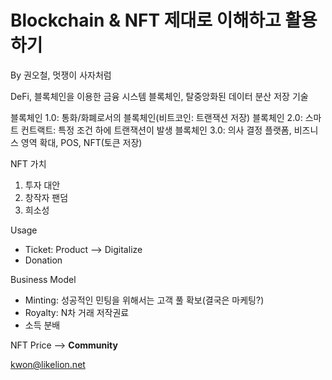 # Blockchain & NFT 제대로 이해하고 활용하기
By 권오철, 멋쟁이 사자처럼

DeFi,  블록체인을 이용한 금융 시스템
블록체인, 탈중앙화된 데이터 분산 저장 기술

블록체인 1.0: 통화/화폐로서의 블록체인(비트코인: 트랜잭션 저장)
블록체인 2.0: 스마트 컨트랙트: 특정 조건 하에 트랜잭션이 발생
블록체인 3.0: 의사 결정 플랫폼, 비즈니스 영역 확대, POS, NFT(토큰 저장)

NFT 가치
1. 투자 대안
2. 창작자 팬덤
3. 희소성

Usage
- Ticket: Product —\> Digitalize
- Donation

Business Model
- Minting: 성공적인 민팅을 위해서는 고객 풀 확보(결국은 마케팅?)
- Royalty: N차 거래 저작권료
- 소득 분배

NFT Price —\> **Community**

kwon@likelion.net
